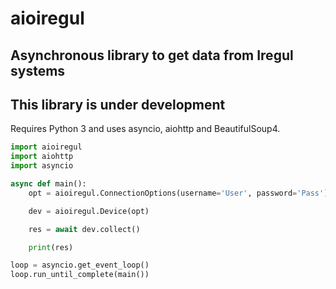 # aioiregul

## Asynchronous library to get data from Iregul systems

## This library is under development

Requires Python 3 and uses asyncio, aiohttp and BeautifulSoup4.

```python
import aioiregul
import aiohttp
import asyncio

async def main():
    opt = aioiregul.ConnectionOptions(username='User', password='Pass')

    dev = aioiregul.Device(opt)

    res = await dev.collect()

    print(res)

loop = asyncio.get_event_loop()
loop.run_until_complete(main())
```
